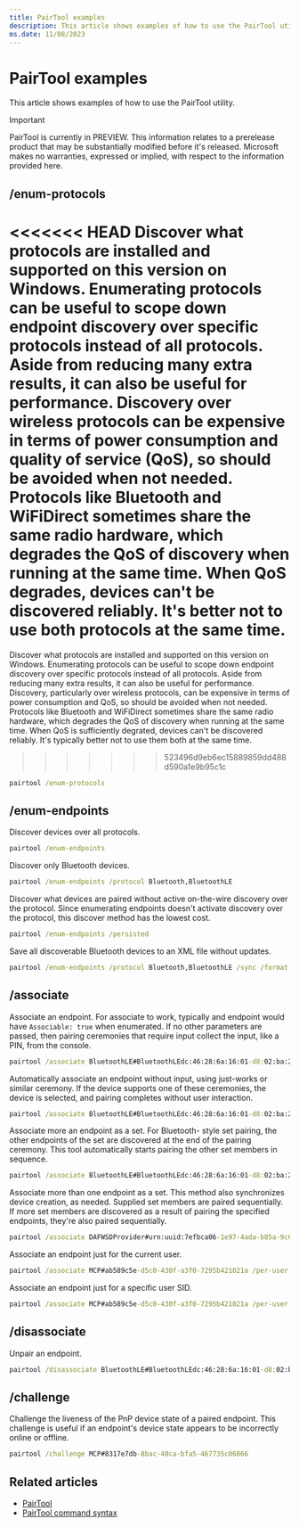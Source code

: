 ```yaml
---
title: PairTool examples
description: This article shows examples of how to use the PairTool utility.
ms.date: 11/08/2023
---
```


# PairTool examples

This article shows examples of how to use the PairTool utility.

> [!IMPORTANT]
> PairTool is currently in PREVIEW.
> This information relates to a prerelease product that may be substantially modified before it's released. Microsoft makes no warranties, expressed or implied, with respect to the information provided here.

## /enum-protocols

<<<<<<< HEAD
Discover what protocols are installed and supported on this version on Windows. Enumerating protocols can be useful to scope down endpoint discovery over specific protocols instead of all protocols. Aside from reducing many extra results, it can also be useful for performance. Discovery over wireless protocols can be expensive in terms of power consumption and quality of service (QoS), so should be avoided when not needed. Protocols like Bluetooth and WiFiDirect sometimes share the same radio hardware, which degrades the QoS of discovery when running at the same time. When QoS degrades, devices can't be discovered reliably. It's better not to use both protocols at the same time.
=======
Discover what protocols are installed and supported on this version on Windows. Enumerating protocols can be useful to scope down endpoint discovery over specific protocols instead of all protocols. Aside from reducing many extra results, it can also be useful for performance. Discovery, particularly over wireless protocols, can be expensive in terms of power consumption and QoS, so should be avoided when not needed. Protocols like Bluetooth and WiFiDirect sometimes share the same radio hardware, which degrades the QoS of discovery when running at the same time. When QoS is sufficiently degrated, devices can't be discovered reliably. It's typically better not to use them both at the same time.
>>>>>>> 523496d9eb6ec15889859dd488d590a1e9b95c1c

```cmd
pairtool /enum-protocols
```

## /enum-endpoints

Discover devices over all protocols.

```cmd
pairtool /enum-endpoints
```

Discover only Bluetooth devices.

```cmd
pairtool /enum-endpoints /protocol Bluetooth,BluetoothLE
```

Discover what devices are paired without active on-the-wire discovery over the protocol. Since enumerating endpoints doesn't activate discovery over the protocol, this discover method has the lowest cost.

```cmd
pairtool /enum-endpoints /persisted
```

Save all discoverable Bluetooth devices to an XML file without updates.

```cmd
pairtool /enum-endpoints /protocol Bluetooth,BluetoothLE /sync /format XML /output-file out.xml
```

## /associate

Associate an endpoint. For associate to work, typically and endpoint would have `Associable: true` when enumerated. If no other parameters are passed, then pairing ceremonies that require input collect the input, like a PIN, from the console.

```cmd
pairtool /associate BluetoothLE#BluetoothLEdc:46:28:6a:16:01-d8:02:ba:2b:9e:2c
```

Automatically associate an endpoint without input, using just-works or similar ceremony. If the device supports one of these ceremonies, the device is selected, and pairing completes without user interaction.

```cmd
pairtool /associate BluetoothLE#BluetoothLEdc:46:28:6a:16:01-d8:02:ba:2b:9e:2c /just-works
```

Associate more an endpoint as a set. For Bluetooth- style set pairing, the other endpoints of the set are  discovered at the end of the pairing ceremony. This tool automatically starts pairing the other set members in sequence.

```cmd
pairtool /associate BluetoothLE#BluetoothLEdc:46:28:6a:16:01-d8:02:ba:2b:9e:2c /set
```

Associate more than one endpoint as a set. This method also synchronizes device creation, as needed. Supplied set members are paired sequentially. If more set members are discovered as a result of pairing the specified endpoints, they're also paired sequentially.

```cmd
pairtool /associate DAFWSDProvider#urn:uuid:7efbca06-1e97-4ada-b85a-9c6ca59497fc /set IPP#7efbca06-1e97-4ada-b85a-9c6ca59497fc
```

Associate an endpoint just for the current user.

```cmd
pairtool /associate MCP#ab589c5e-d5c0-430f-a3f0-7295b421021a /per-user
```

Associate an endpoint just for a specific user SID.

```cmd
pairtool /associate MCP#ab589c5e-d5c0-430f-a3f0-7295b421021a /per-user S-1-12-1-5555
```

## /disassociate

Unpair an endpoint.

```cmd
pairtool /disassociate BluetoothLE#BluetoothLEdc:46:28:6a:16:01-d8:02:ba:2b:9e:2c
```

## /challenge

Challenge the liveness of the PnP device state of a paired endpoint. This challenge is useful if an endpoint's device state appears to be incorrectly online or offline.

```cmd
pairtool /challenge MCP#8317e7db-8bac-40ca-bfa5-467735c06866
```

## Related articles

- [PairTool](pairtool.md)
- [PairTool command syntax](pairtool-command-syntax.md)
